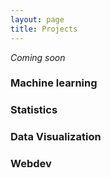 ```yaml
---
layout: page
title: Projects
---
```


*Coming soon*

### Machine learning

### Statistics

### Data Visualization

### Webdev
